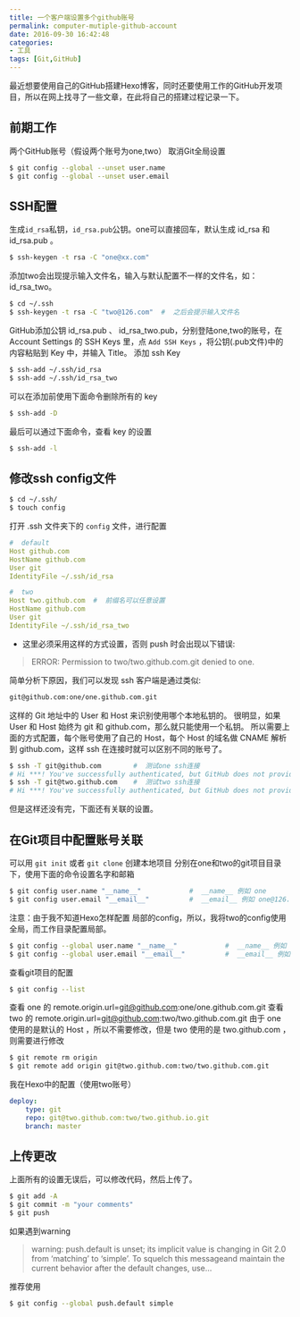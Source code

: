 ```yaml
---
title: 一个客户端设置多个github账号
permalink: computer-mutiple-github-account
date: 2016-09-30 16:42:48
categories:
- 工具
tags: [Git,GitHub]
---
```

最近想要使用自己的GitHub搭建Hexo博客，同时还要使用工作的GitHub开发项目，所以在网上找寻了一些文章，在此将自己的搭建过程记录一下。
<!--more -->
## 前期工作

两个GitHub账号（假设两个账号为one,two）
取消Git全局设置

```bash
$ git config --global --unset user.name
$ git config --global --unset user.email
```
## SSH配置
生成`id_rsa`私钥，`id_rsa.pub`公钥。one可以直接回车，默认生成 id_rsa 和 id_rsa.pub 。

```bash
$ ssh-keygen -t rsa -C "one@xx.com"
```
添加two会出现提示输入文件名，输入与默认配置不一样的文件名，如：id_rsa_two。

```bash
$ cd ~/.ssh
$ ssh-keygen -t rsa -C "two@126.com"  #  之后会提示输入文件名
```
GitHub添加公钥 id_rsa.pub 、 id_rsa_two.pub，分别登陆one,two的账号，在 Account Settings 的 SSH Keys 里，点 `Add SSH Keys` ，将公钥(.pub文件)中的内容粘贴到 Key 中，并输入 Title。
添加 ssh Key

```bash
$ ssh-add ~/.ssh/id_rsa
$ ssh-add ~/.ssh/id_rsa_two
```
可以在添加前使用下面命令删除所有的 key

```bash
$ ssh-add -D
```
最后可以通过下面命令，查看 key 的设置

```bash
$ ssh-add -l
```
## 修改ssh config文件
```bash
$ cd ~/.ssh/
$ touch config
```
打开 .ssh 文件夹下的 `config` 文件，进行配置

```yml
#  default
Host github.com
HostName github.com
User git
IdentityFile ~/.ssh/id_rsa

#  two
Host two.github.com  #  前缀名可以任意设置
HostName github.com
User git
IdentityFile ~/.ssh/id_rsa_two
```
- 这里必须采用这样的方式设置，否则 push 时会出现以下错误:

>ERROR: Permission to two/two.github.com.git denied to one.

简单分析下原因，我们可以发现 ssh 客户端是通过类似:
```bash
git@github.com:one/one.github.com.git
```

这样的 Git 地址中的 User 和 Host 来识别使用哪个本地私钥的。
很明显，如果 User 和 Host 始终为 git 和 github.com，那么就只能使用一个私钥。
所以需要上面的方式配置，每个账号使用了自己的 Host，每个 Host 的域名做 CNAME 解析到 github.com，这样 ssh 在连接时就可以区别不同的账号了。
```bash
$ ssh -T git@github.com        #  测试one ssh连接
# Hi ***! You've successfully authenticated, but GitHub does not provide shell access.
$ ssh -T git@two.github.com    #  测试two ssh连接
# Hi ***! You've successfully authenticated, but GitHub does not provide shell access.
```
但是这样还没有完，下面还有关联的设置。
## 在Git项目中配置账号关联
可以用 `git init` 或者 `git clone` 创建本地项目
分别在one和two的git项目目录下，使用下面的命令设置名字和邮箱

```bash
$ git config user.name "__name__"            #  __name__ 例如 one
$ git config user.email "__email__"          #  __email__ 例如 one@126.com
```
注意：由于我不知道Hexo怎样配置 局部的config，所以，我将two的config使用全局，而工作目录配置局部。

```bash
$ git config --global user.name "__name__"            #  __name__ 例如 two
$ git config --global user.email "__email__"          #  __email__ 例如 two@126.com
```
查看git项目的配置

```bash
$ git config --list
```
查看 one 的 remote.origin.url=git@github.com:one/one.github.com.git
查看 two 的 remote.origin.url=git@github.com:two/two.github.com.git
由于 one 使用的是默认的 Host ，所以不需要修改，但是 two 使用的是 two.github.com ，则需要进行修改
```bash
$ git remote rm origin
$ git remote add origin git@two.github.com:two/two.github.com.git
```
我在Hexo中的配置（使用two账号）

```yml
deploy:
    type: git
    repo: git@two.github.com:two/two.github.io.git
    branch: master
```
## 上传更改
上面所有的设置无误后，可以修改代码，然后上传了。

```bash
$ git add -A
$ git commit -m "your comments"
$ git push
```
如果遇到warning

>warning: push.default is unset; its implicit value is changing in Git 2.0 from ‘matching’ to ‘simple’. To squelch this messageand maintain the current behavior after the default changes, use…

推荐使用

```bash
$ git config --global push.default simple
```
